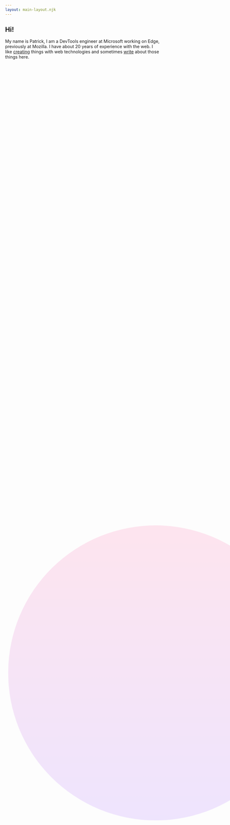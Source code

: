 ```yaml
---
layout: main-layout.njk
---
```

## Hi!

My name is Patrick, I am a DevTools engineer at Microsoft working on Edge, previously at Mozilla. I have about 20 years of experience with the web. I like <a href="lab">creating</a> things with web technologies and sometimes <a href="articles">write</a> about those things here.

<div class="demo">
    <style>
    .sphere {
        width: 100vmin;
        height: 100vmin;
        position: absolute;
        top: calc(50% - 25vmin);
        left: calc(50% - 25vmin);
        transform-style: preserve-3d;
        perspective: 750px;
        opacity: 10%;
    }
    .circle {
        width: 100%;
        height: 100%;
        border-radius: 100%;
        background: linear-gradient(rgb(255, 0, 100), rgb(100, 0, 255));
        transform-origin: center;
        animation: rotate 60s linear infinite;
    }
    @media (prefers-reduced-motion: reduce) {
        .circle {animation: none;}
    }
    @keyframes rotate {
        to {
            transform: rotateY(1turn) rotateX(2turn);
        }
    }
    </style>
    <div class="sphere">
        <div class="circle"></div>
    </div>
</div>